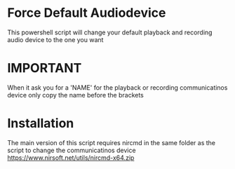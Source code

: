 # Force Default Audiodevice
This powershell script will change your default playback and recording audio device to the one you want

# IMPORTANT
When it ask you for a 'NAME' for the playback or recording communicatinos device only copy the name before the brackets

# Installation
The main version of this script requires nircmd in the same folder as the script to change the communicatinos device
https://www.nirsoft.net/utils/nircmd-x64.zip

